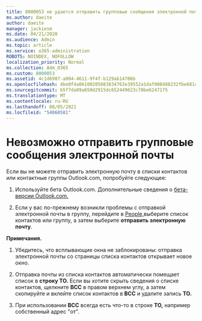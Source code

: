 ```yaml
---
title: 8000053 не удается отправить групповые сообщения электронной почты
ms.author: daeite
author: daeite
manager: jackiesm
ms.date: 04/21/2020
ms.audience: Admin
ms.topic: article
ms.service: o365-administration
ROBOTS: NOINDEX, NOFOLLOW
localization_priority: Normal
ms.collection: Adm_O365
ms.custom: 8000053
ms.assetid: 4c1d6987-a004-4611-9f4f-b129ab14706b
ms.openlocfilehash: 4be0f4a06100205083834763e39552a1daf008488232fbe681c3ab71e549f764
ms.sourcegitcommit: b5f7da89a650d2915dc652449623c78be6247175
ms.translationtype: MT
ms.contentlocale: ru-RU
ms.lasthandoff: 08/05/2021
ms.locfileid: "54060581"
---
```

# <a name="unable-to-send-group-emails"></a>Невозможно отправить групповые сообщения электронной почты

Если вы не можете отправить электронную почту в списки контактов или контактные группы Outlook.com, попробуйте следующее:
  
1. Используйте бета Outlook.com. Дополнительные сведения о [бета-версии Outlook.com.](https://support.office.com/article/e2261c7f-d413-4084-8f22-21282f42d8cf)
    
2. Если у вас по-прежнему возникли проблемы с отправкой электронной почты в группу, перейдите в [People,](https://outlook.live.com/people/)выберите список контактов или группу, а затем выберите **отправить электронную почту**.
    
 **Примечания.**
  
1. Убедитесь, что всплывающие окна не заблокированы: отправка электронной почты со страницы списка контактов открывает новое окно.
    
2. Отправка почты из списка контактов автоматически помещает список в **строку TO.** Если вы хотите скрыть сведения о списке контактов, щелкните **BCC** в правом верхнем углу, а затем скопируйте и вклейте список контактов в **BCC** и удалите запись **TO.** 
    
3. При использовании **BCC** всегда есть что-то в строке **TO,** например собственный адрес "от". 
    

